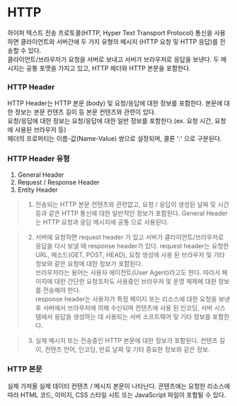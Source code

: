 HTTP  
=================================================================================================================================================================
하이퍼 텍스트 전송 프로토콜(HTTP, Hyper Text Transport Protocol) 통신을 사용하면 클라이언트와 서버간에 두 가지 유형의 메시지 (HTTP 요청 및 HTTP 응답)를 전송할 수 있다.  
클라이언트/브라우저가 요청을 서버로 보내고 서버가 브라우저로 응답을 보낸다. 두 메시지는 공통 포맷을 가지고 있고, HTTP 헤더와 HTTP 본문을 포함한다.  

### HTTP Header  

HTTP Header는 HTTP 본문 (body) 및 요청/응답에 대한 정보를 포함한다.
본문에 대한 정보는 본문 컨텐츠 길이 등 본문 컨텐츠와 관련이 있다.  
요청/응답에 대한 정보는 요청/응답에 대한 일반 정보를 포함한다.(ex. 요청 시간, 요청에 사용된 브라우저 등)  
헤더의 프로퍼티는 이름-값(Name-Value) 쌍으로 설정되며, 콜론 ':' 으로 구분된다.  
  
### HTTP Header 유형

1. General Header
2. Request / Response Header
3. Entity Header

>1. 전송되는 HTTP 본문 컨텐츠와 관련없고, 요청 / 응답이 생성된 날짜 및 시간 등과 같은 HTTP 통신에 대한 일반적인 정보가 포함된다. General Header는 HTTP 요청과 응답 메시지에 공통
으로 사용된다.

>2. 서버에 요청하면 request header 가 있고 서버가 클라이언트/브라우저로 응답을 다시 보낼 때 response header가 있다. request header는 요청한 URL, 메소드(GET, POST, HEAD), 요청 생성에
사용 된 브라우저 및 기타 정보와 같은 요청에 대한 정보가 포함된다.  
브라우저라는 용어는 사용자 에이전트(User Agent)라고도 한다. 따라서 페이지에 대한 간단한 요청조차도 사용중인 브라우저 및 운영 체제에 대한 정보를 전송해야 한다.  
response header는 사용자가 특정 페이지 또는 리소스에 대한 요청을 보낸 후 서버에서 브라우저에 의해 수신되며 컨텐츠에 사용 된 인코딩, 서버 시스템에서 응답을 생성하는 데 사용되는 서버 소프트웨어 및 기타 정보를 포함한다.

>3. 실제 메시지 또는 전송중인 HTTP 본문에 대한 정보가 포함된다. 컨텐츠 길이, 컨텐츠 언어, 인코딩, 만료 날짜 및 기타 중요한 정보와 같은 정보.

### HTTP 본문

실제 가져올 실제 데이터 컨텐츠 / 메시지 본문이 나타난다. 콘텐츠에는 요청한 리소스에 따라 HTML 코드, 이미지, CSS 스타일 시트 또는 JavaScript 파일이 포함될 수 있다.
